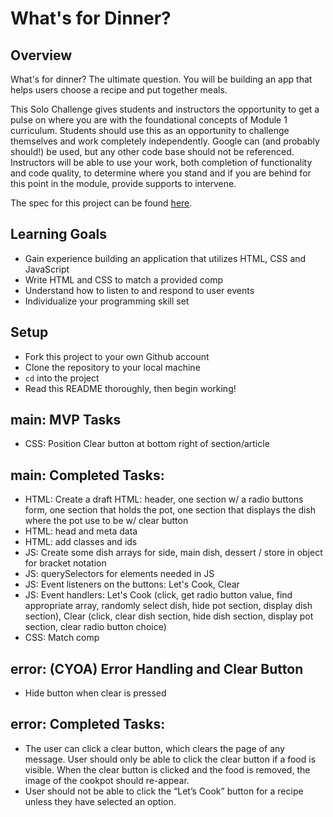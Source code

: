 # What's for Dinner?

## Overview

What's for dinner? The ultimate question. You will be building an app that helps users choose a recipe and put together meals.

This Solo Challenge gives students and instructors the opportunity to get a pulse on where you are with the foundational concepts of Module 1 curriculum. Students should use this as an opportunity to challenge themselves and work completely independently. Google can (and probably should!) be used, but any other code base should not be referenced. Instructors will be able to use your work, both completion of functionality and code quality, to determine where you stand and if you are behind for this point in the module, provide supports to intervene.

The spec for this project can be found [here](https://frontend.turing.io/projects/module-1/dinner.html).

## Learning Goals

- Gain experience building an application that utilizes HTML, CSS and JavaScript
- Write HTML and CSS to match a provided comp
- Understand how to listen to and respond to user events
- Individualize your programming skill set

## Setup

- Fork this project to your own Github account
- Clone the repository to your local machine
- `cd` into the project
- Read this README thoroughly, then begin working!

## main: MVP Tasks
* CSS: Position Clear button at bottom right of section/article

## main: Completed Tasks:
* HTML: Create a draft HTML: header, one section w/ a radio buttons form, one section that holds the pot, one section that displays the dish where the pot use to be w/ clear button
* HTML: head and meta data
* HTML: add classes and ids
* JS: Create some dish arrays for side, main dish, dessert / store in object for bracket notation
* JS: querySelectors for elements needed in JS
* JS: Event listeners on the buttons: Let's Cook, Clear
* JS: Event handlers: Let's Cook (click, get radio button value, find appropriate array, randomly select dish, hide pot section, display dish section), Clear (click, clear dish section, hide dish section, display pot section, clear radio button choice)
* CSS: Match comp

## error: (CYOA) Error Handling and Clear Button
* Hide button when clear is pressed

## error: Completed Tasks:
* The user can click a clear button, which clears the page of any message. User should only be able to click the clear button if a food is visible. When the clear button is clicked and the food is removed, the image of the cookpot should re-appear.
* User should not be able to click the “Let’s Cook” button for a recipe unless they have selected an option.
